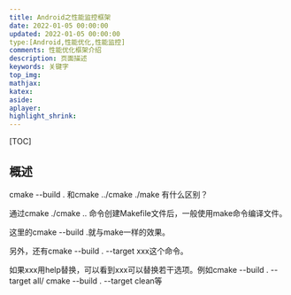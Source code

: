 ```yaml
---
title: Android之性能监控框架
date: 2022-01-05 00:00:00
updated: 2022-01-05 00:00:00
type:[Android,性能优化,性能监控]
comments: 性能优化框架介绍
description: 页面描述
keywords: 关键字
top_img:
mathjax:
katex:
aside:
aplayer:
highlight_shrink:
---
```


[TOC]



## 概述

cmake --build . 和cmake ../cmake ./make 有什么区别？

通过cmake ./cmake .. 命令创建Makefile文件后，一般使用make命令编译文件。

这里的cmake --build .就与make一样的效果。



另外，还有cmake --build . --target xxx这个命令。

如果xxx用help替换，可以看到xxx可以替换若干选项。例如cmake --build . --target all/ cmake --build . --target clean等



